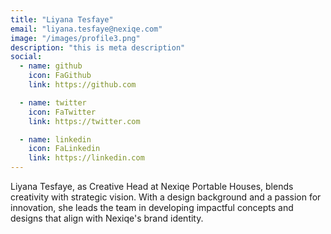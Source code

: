 ```yaml
---
title: "Liyana Tesfaye"
email: "liyana.tesfaye@nexiqe.com"
image: "/images/profile3.png"
description: "this is meta description"
social:
  - name: github
    icon: FaGithub
    link: https://github.com

  - name: twitter
    icon: FaTwitter
    link: https://twitter.com

  - name: linkedin
    icon: FaLinkedin
    link: https://linkedin.com
---
```


Liyana Tesfaye, as Creative Head at Nexiqe Portable Houses, blends creativity with strategic vision. With a design background and a passion for innovation, she leads the team in developing impactful concepts and designs that align with Nexiqe's brand identity. 
